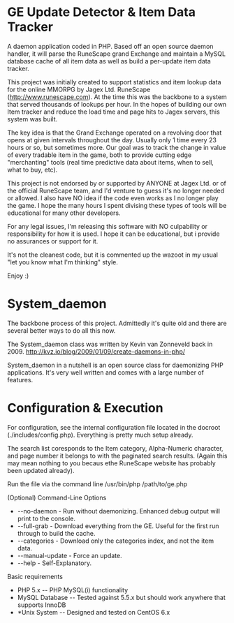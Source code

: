 GE Update Detector & Item Data Tracker
======================================

A daemon application coded in PHP. Based off an open source daemon handler, it will parse the RuneScape grand Exchange 
and maintain a MySQL database cache of all item data as well as build a per-update item data tracker.

This project was initially created to support statistics and item lookup data for the online MMORPG by Jagex Ltd.
RuneScape (http://www.runescape.com). At the time this was the backbone to a system that served thousands of lookups per hour.
In the hopes of building our own Item tracker and reduce the load time and page hits to Jagex servers, this system was built.

The key idea is that the Grand Exchange operated on a revolving door that opens at given intervals throughout the day. Usually
only 1 time every 23 hours or so, but sometimes more. Our goal was to track the change in value of every tradable item in the game,
both to provide cutting edge "merchanting" tools (real time predictive data about items, when to sell, what to buy, etc).

This project is not endorsed by or supported by ANYONE at Jagex Ltd. or of the official RuneScape team, and I'd venture to guess 
it's no longer needed or allowed. I also have NO idea if the code even works as I no longer play the game. I hope the many hours 
I spent divising these types of tools will be educational for many other developers.

For any legal issues, I'm releasing this software with NO culpability or responsibility for how it is used. I hope it can 
be educational, but i provide no assurances or support for it.

It's not the cleanest code, but it is commented up the wazoot in my usual "let you know what I'm thinking" style. 

Enjoy :)

System_daemon
=============
The backbone process of this project. Admittedly it's quite old and there are several better ways to do all this now.

The System_daemon class was written by Kevin van Zonneveld back in 2009.
http://kvz.io/blog/2009/01/09/create-daemons-in-php/

System_daemon in a nutshell is an open source class for daemonizing PHP applications. It's very well written and comes 
with a large number of features.

Configuration & Execution
==========================

For configuration, see the internal configuration file located in the docroot (./includes/config.php). Everything is pretty
much setup already.

The search list coresponds to the Item category, Alpha-Numeric character, and page number it belongs to with the paginated 
search results. (Again this may mean nothing to you becaus ethe RuneScape website has probably been updated already).

Run the file via the command line
/usr/bin/php /path/to/ge.php

(Optional) Command-Line Options
- --no-daemon     - Run without daemonizing. Enhanced debug output will print to the console.
- --full-grab     - Download everything from the GE. Useful for the first run through to build the cache.
- --categories    - Download only the categories index, and not the item data.
- --manual-update - Force an update.
- --help          - Self-Explanatory.

Basic requirements
- PHP 5.x
-- PHP MySQL(i) functionality
- MySQL Database
-- Tested against 5.5.x but should work anywhere that supports InnoDB
- *Unix System
-- Designed and tested on CentOS 6.x
